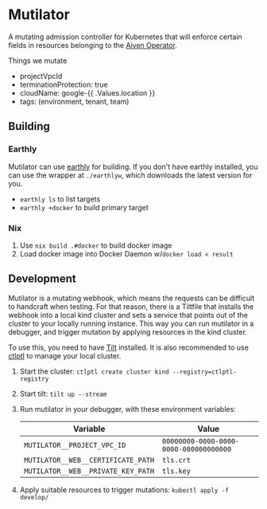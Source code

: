 Mutilator
=========

A mutating admission controller for Kubernetes that will enforce certain fields in resources belonging to the [Aiven Operator](https://github.com/aiven/aiven-operator).

Things we mutate

- projectVpcId
- terminationProtection: true
- cloudName: google-{{ .Values.location }}
- tags: (environment, tenant, team)

## Building

### Earthly

Mutilator can use [earthly](https://earthly.dev) for building.
If you don't have earthly installed, you can use the wrapper at `./earthlyw`, which downloads the latest version for you.

* `earthly ls` to list targets
* `earthly +docker` to build primary target

### Nix

1. Use `nix build .#docker` to build docker image
2. Load docker image into Docker Daemon w/`docker load < result`

## Development

Mutilator is a mutating webhook, which means the requests can be difficult to handcraft when testing.
For that reason, there is a Tiltfile that installs the webhook into a local kind cluster and sets a service that points out of the cluster to your locally running instance.
This way you can run mutilator in a debugger, and trigger mutation by applying resources in the kind cluster.

To use this, you need to have [Tilt](https://tilt.dev) installed.
It is also recommended to use [ctlptl](https://github.com/tilt-dev/ctlptl) to manage your local cluster.

1. Start the cluster: `ctlptl create cluster kind --registry=ctlptl-registry`
2. Start tilt: `tilt up --stream`
3. Run mutilator in your debugger, with these environment variables:

    | Variable                           | Value                                  |
    |------------------------------------|----------------------------------------|
    | `MUTILATOR__PROJECT_VPC_ID`        | `00000000-0000-0000-0000-000000000000` |
    | `MUTILATOR__WEB__CERTIFICATE_PATH` | `tls.crt`                              |
    | `MUTILATOR__WEB__PRIVATE_KEY_PATH` | `tls.key`                              |
4. Apply suitable resources to trigger mutations: `kubectl apply -f develop/`
